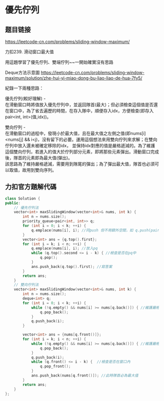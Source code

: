 # 優先佇列

## 题目链接

https://leetcode-cn.com/problems/sliding-window-maximum/

力扣239. 滑动窗口最大值

用這題學習了優先佇列、雙端佇列~~一開始確實沒有思路    

Deque方法示意圖  https://leetcode-cn.com/problems/sliding-window-maximum/solution/zhe-hui-yi-miao-dong-bu-liao-liao-de-hua-7fy5/

紀錄一下兩種思路：    
    
    
優先佇列(較好理解) -     
在滑動窗口時將值放入優先佇列中，並返回隊首(最大)；但必須檢查這個值是否還在窗口中，為了省去遍歷的時間，在存入隊中，順便存入idx，方便檢查(即存入pair<int, int>(值,idx))。
    
雙向佇列 -      
在滑動窗口的過程中，發現小於最大值，且在最大值之左側之值(即nums[i]<nums[j] && i<j)，沒有留下的必要。運用這個想法來用雙向佇列來求解；在雙向佇列中放入還未被確定移除的idx，
並保持idx對應的值是嚴格遞減的。為了維護這個雙向佇列，若進入的值大於佇列部分元素，即將那些元素彈出。滑動窗口完成後，隊首的元素即為最大值(彈出)。    
該思路為了維持嚴格遞減，需要用到隊尾的彈出；為了彈出最大值，隊首也必須可以取值，故用到雙向序列。    

力扣官方題解代碼
---------------------------------------

```cpp
class Solution {
public:
    // 優先佇列法
    vector<int> maxSlidingWindow(vector<int>& nums, int k) {
        int n = nums.size();
        priority_queue<pair<int, int>> q;
        for (int i = 0; i < k; ++i) {
            q.emplace(nums[i], i); //同push 但不用額外空間，如 q.push(pair<int, int>(nums[i], i))
        }
        vector<int> ans = {q.top().first};
        for (int i = k; i < n; ++i) {
            q.emplace(nums[i], i); //放入pq
            while (q.top().second <= i - k) { //檢查是否在pq中
                q.pop();
            }
            ans.push_back(q.top().first); //寫答案
        }
        return ans;
    }
    // 雙向佇列法
    vector<int> maxSlidingWindow(vector<int>& nums, int k) {
        int n = nums.size();
        deque<int> q;
        for (int i = 0; i < k; ++i) {
            while (!q.empty() && nums[i] >= nums[q.back()]) { //維護嚴格遞減
                q.pop_back();
            }
            q.push_back(i);
        }

        vector<int> ans = {nums[q.front()]};
        for (int i = k; i < n; ++i) {
            while (!q.empty() && nums[i] >= nums[q.back()]) { //維護嚴格遞減
                q.pop_back();
            }
            q.push_back(i);
            while (q.front() <= i - k) {  //檢查是否在窗口內
                q.pop_front();
            }
            ans.push_back(nums[q.front()]); //此時隊首必為最大值
        }
        return ans;
    }
};

```
